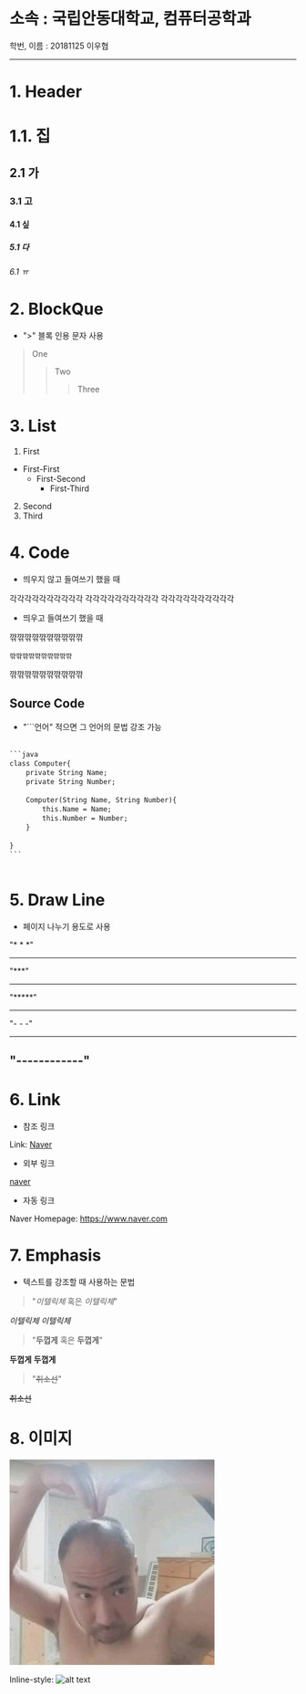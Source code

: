 소속 : 국립안동대학교, 컴퓨터공학과
========================

학번, 이름 : 20181125 이우협

--------------------------------
# 1. Header
# 1.1. 집
## 2.1 가
### 3.1 고
#### 4.1 싶
##### 5.1 다
###### 6.1 ㅠ

# 2. BlockQue

* ">" 블록 인용 문자 사용

> One
>	> Two
>	>	>Three

# 3. List
1. First
* First-First
	+ First-Second
		- First-Third
2. Second
3. Third

# 4. Code

* 띄우지 않고 들여쓰기 했을 때

각각각각각각각각각각
	각각각각각각각각각각
각각각각각각각각각각

* 띄우고 들여쓰기 했을 때

꺆꺆꺆꺆꺆꺆꺆꺆꺆꺆
	
	꺆꺆꺆꺆꺆꺆꺆꺆꺆꺆

꺆꺆꺆꺆꺆꺆꺆꺆꺆꺆

## Source Code

* "```언어" 적으면 그 언어의 문법 강조 가능


<pre>
<code>
```java
class Computer{
	private String Name;
	private String Number;
	
	Computer(String Name, String Number){
		this.Name = Name;
		this.Number = Number;
	}
		
}
```
</code>
</pre>


# 5. Draw Line

* 페이지 나누기 용도로 사용

"* * *"
* * *
"***"
***
"*****"
*****
"- - -"
- - -
"------------"
------------

# 6. Link

* 참조 링크

Link: [Naver][Naverlink]

[Naverlink]: https://www.naver.co.kr

* 외부 링크

[naver](https://www.naver.com "네이버 드가자~")

* 자동 링크

Naver Homepage: <https://www.naver.com>

# 7. Emphasis

* 텍스트를 강조할 때 사용하는 문법

>"*이텔릭체* 혹은 _이텔릭체_"

*이텔릭체*
_이텔릭체_

>"**두껍게** 혹은 __두껍게__"

**두껍게**
__두껍게__

>"~~취소선~~"

~~취소선~~

# 8. 이미지

![Street](sangsu.jpg "sangsu")

Inline-style:
![alt text](https://youtu.be/gUyCa6errBc "i love sangsu")
